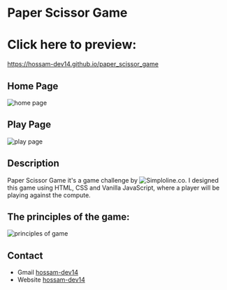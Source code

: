 # Paper Scissor Game
# Click here to preview: 
https://hossam-dev14.github.io/paper_scissor_game


## Home Page
![home page](https://github.com/hossam-dev14/paper_scissor_game/assets/73648971/950e50af-cf52-4bda-b508-0c8bdb0ac53e)

## Play Page
![play page](https://github.com/hossam-dev14/paper_scissor_game/assets/73648971/b121184e-e28e-431b-a8da-bec20510d5d5)



## Description
Paper Scissor Game it's a game challenge by  ![Simploline.co](https://maghreb.simplonline.co).
I designed this game using HTML, CSS and Vanilla JavaScript, where a player will be playing against the compute.

## The principles of the game: 
![principles of game](https://github.com/hossam-dev14/paper_scissor_game/assets/73648971/316eba8a-89a9-4f5d-9759-3e320cd158ef)

## Contact

- Gmail [hossam-dev14](mailto:hossam-dev14@gmail.com)
- Website [hossam-dev14](https://hossam-dev14.github.io/)
